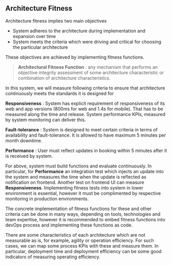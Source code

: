## Architecture Fitness

Architecture fitness implies two main objectives
- System adheres to the architecture during implementation and expansion over time
- System meets the criteria which were driving and critical for choosing the particular architecture

These objectives are achieved by implementing fitness functions. 

>**Architectural Fitness Function** : any mechanism that performs an objective integrity assessment of some architecture characteristic or combination of architecture characteristics.

In this system, we will measure following criteria to ensure that architecture continuously meets the standards it is designed for

**Responsiveness** : System has explicit requirement of responsiveness of its web and app versions (800ms for web and 1.4s for mobile). That has to be measured along the time and release. System performance KPIs, measured by system monitoring can deliver this.

**Fault-tolerance** : System is designed to meet certain criteria in terms of availability and fault-tolerance. It is allowed to have maximum 5 minutes per month downtime.

**Performance** : User must reflect updates in booking within 5 minutes after it is received by system. 


For above, system must build functions and evaluate continuously. In particular, for **Performance** an integration test which injects an update into the system and measures the time when the update is reflected as notification on frontend. Another test on frontend UI can measure **Responsiveness**. Implementing fitness tests into system in lower environment is essential, however it must be complimented by respective monitoring in production environments. 


The concrete implementation of fitness functions for these and other criteria can be done in many ways, depending on tools, technologies and team expertise, however it is recommended to embed fitness functions into devOps process and implementing these functions as code. 


There are some characteristics of each architecture which are not measurable as is, for example, agility or operation efficiency. For such cases, we can map some process KPIs with these and measure them. In particular, deployment time and deployment efficiency can be some good indicators of measuring operating efficiency. 

